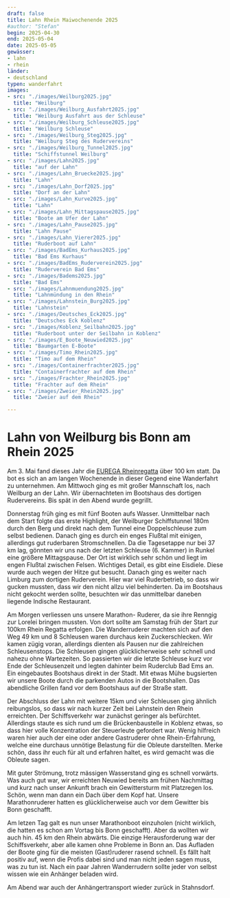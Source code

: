 ```yaml
---
draft: false
title: Lahn Rhein Maiwochenende 2025
#author: "Stefan"
begin: 2025-04-30
end: 2025-05-04
date: 2025-05-05
gewässer:
- lahn
- rhein
länder:
- deutschland
typen: wanderfahrt
images:
- src: "./images/Weilburg2025.jpg"
  title: "Weilburg"
- src: "./images/Weilburg_Ausfahrt2025.jpg"
  title: "Weilburg Ausfahrt aus der Schleuse"
- src: "./images/Weilburg_Schleuse2025.jpg"
  title: "Weilburg Schleuse"
- src: "./images/Weilburg_Steg2025.jpg"
  title: "Weilburg Steg des Rudervereins"
- src: "./images/Weilburg_Tunnel2025.jpg"
  title: "Schiffstunnel Weilburg"
- src: "./images/Lahn2025.jpg"
  title: "auf der Lahn"
- src: "./images/Lahn_Bruecke2025.jpg"
  title: "Lahn"
- src: "./images/Lahn_Dorf2025.jpg"
  title: "Dorf an der Lahn"
- src: "./images/Lahn_Kurve2025.jpg"
  title: "Lahn"
- src: "./images/Lahn_Mittagspause2025.jpg"
  title: "Boote am Ufer der Lahn"
- src: "./images/Lahn_Pause2025.jpg"
  title: "Lahn Pause"
- src: "./images/Lahn_Vierer2025.jpg"
  title: "Ruderboot auf Lahn"
- src: "./images/BadEms_Kurhaus2025.jpg"
  title: "Bad Ems Kurhaus"
- src: "./images/BadEms_Ruderverein2025.jpg"
  title: "Ruderverein Bad Ems"
- src: "./images/Badems2025.jpg"
  title: "Bad Ems"
- src: "./images/Lahnmuendung2025.jpg"
  title: "Lahnmündung in den Rhein"
- src: "./images/Lahnstein_Burg2025.jpg"
  title: "Lahnstein"
- src: "./images/Deutsches_Eck2025.jpg"
  title: "Deutsches Eck Koblenz"
- src: "./images/Koblenz_Seilbahn2025.jpg"
  title: "Ruderboot unter der Seilbahn in Koblenz"
- src: "./images/E_Boote_Neuwied2025.jpg"
  title: "Baumgarten E-Boote"
- src: "./images/Timo_Rhein2025.jpg"
  title: "Timo auf dem Rhein"
- src: "./images/Containerfrachter2025.jpg"
  title: "Containerfrachter auf dem Rhein"
- src: "./images/Frachter_Rhein2025.jpg"
  title: "Frachter auf dem Rhein"
- src: "./images/Zweier_Rhein2025.jpg"
  title: "Zweier auf dem Rhein"

---
```


# Lahn von Weilburg bis Bonn am Rhein 2025

Am 3. Mai fand dieses Jahr die [EUREGA Rheinregatta](../eurega_2025/index.md) über 100 km statt. Da bot es sich an am langen Wochenende in dieser Gegend eine Wanderfahrt zu unternehmen.
Am Mittwoch ging es mit großer Mannschaft los, nach Weilburg an der Lahn. 
Wir übernachteten im Bootshaus des dortigen Rudervereins. Bis spät in den Abend wurde gegrillt.

Donnerstag früh ging es mit fünf Booten aufs Wasser. Unmittelbar nach dem Start folgte das erste Highlight, der Weilburger Schiffstunnel 180m durch den Berg und direkt nach dem Tunnel eine Doppelschleuse zum selbst bedienen.
Danach ging es durch ein enges Flußtal mit einigen, allerdings gut ruderbaren Stromschnellen. Da die Tagesetappe nur bei 37 km lag, gönnten wir uns nach der letzten Schleuse (6. Kammer) in Runkel eine größere Mittagspause. Der Ort ist wirklich sehr schön und liegt im engen Flußtal zwischen Felsen. Wichtiges Detail, es gibt eine Eisdiele. Diese wurde auch wegen der Hitze gut besucht.
Danach ging es weiter nach Limburg zum dortigen Ruderverein. Hier war viel Ruderbetrieb, so dass wir gucken mussten, dass wir den nicht allzu viel behinderten.
Da im Bootshaus nicht gekocht werden sollte, besuchten wir das unmittelbar daneben liegende Indische Restaurant.

Am Morgen verliessen uns unsere Marathon- Ruderer, da sie ihre Renngig zur Lorelei bringen mussten. Von dort sollte am Samstag früh der Start zur 100km Rhein Regatta erfolgen.
Die Wanderruderer machten sich auf den Weg 49 km und 8 Schleusen waren durchaus kein Zuckerschlecken. Wir kamen zügig voran, allerdings dienten als Pausen nur die zahlreichen Schleusenstops. Die Schleusen gingen glücklicherweise sehr schnell und nahezu ohne Wartezeiten. So passierten wir die letzte Schleuse kurz vor Ende der Schleusenzeit und legten dahinter beim Ruderclub Bad Ems an.
Ein eingebautes Bootshaus direkt in der Stadt. Mit etwas Mühe bugsierten wir unsere Boote durch die parkenden Autos in die Bootshallen.
Das abendliche Grillen fand vor dem Bootshaus auf der Straße statt.

Der Abschluss der Lahn mit weitere 15km und vier Schleusen ging ähnlich reibungslos, so dass wir nach kurzer Zeit bei Lahnstein den Rhein erreichten.
Der Schiffsverkehr war zunächst geringer als befürchtet. Allerdings staute es sich rund um die Brückenbaustelle in Koblenz etwas, so dass hier volle Konzentration der Steuerleute gefordert war.
Wenig hilfreich waren hier auch der eine oder andere Gastruderer ohne Rhein-Erfahrung, welche eine durchaus unnötige Belastung für die Obleute darstellten. Merke schön, dass ihr euch für alt und erfahren haltet, es wird gemacht was die Obleute sagen.

Mit guter Strömung, trotz mässigen Wasserstand ging es schnell vorwärts. Was auch gut war, wir erreichten Neuwied bereits am frühen Nachmittag und kurz nach unser Ankunft brach ein Gewittersturm mit Platzregen los. Schön, wenn man dann ein Dach über dem Kopf hat.
Unsere Marathonruderer hatten es glücklicherweise auch vor dem Gewitter bis Bonn geschafft.

Am letzen Tag galt es nun unser Marathonboot einzuholen (nicht wirklich, die hatten es schon am Vortag bis Bonn geschafft). Aber da wollten wir auch hin. 45 km den Rhein abwärts. Die einzige Herausforderung war der Schiffsverkehr, aber alle kamen ohne Probleme in Bonn an.
Das Aufladen der Boote ging für die meisten (Gast)ruderer rasend schnell. Es fällt halt positiv auf, wenn die Profis dabei sind und man nicht jeden sagen muss, was zu tun ist. Nach ein paar Jahren Wanderrudern sollte jeder von selbst wissen wie ein Anhänger beladen wird.

Am Abend war auch der Anhängertransport wieder zurück in Stahnsdorf.

